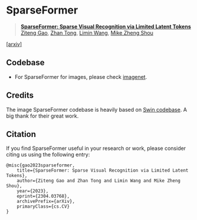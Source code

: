 # SparseFormer
> [**SparseFormer: Sparse Visual Recognition via Limited Latent Tokens**](https://arxiv.org/abs/2304.03768)<br>
> [Ziteng Gao](https://sebgao.github.io), [Zhan Tong](https://github.com/yztongzhan), [Limin Wang](http://wanglimin.github.io/), [Mike Zheng Shou](https://sites.google.com/view/showlab) <br>

[[arxiv]](https://arxiv.org/abs/2304.03768)

## Codebase
- For SparseFormer for images, please check [imagenet](./imagenet/).

## Credits
The image SparseFormer codebase is heavily based on [Swin codebase](https://github.com/microsoft/Swin-Transformer). A big thank for their great work.

## Citation
If you find SparseFormer useful in your research or work, please consider citing us using the following entry:
```
@misc{gao2023sparseformer,
    title={SparseFormer: Sparse Visual Recognition via Limited Latent Tokens},
    author={Ziteng Gao and Zhan Tong and Limin Wang and Mike Zheng Shou},
    year={2023},
    eprint={2304.03768},
    archivePrefix={arXiv},
    primaryClass={cs.CV}
}
```